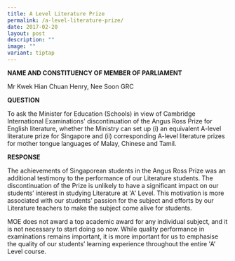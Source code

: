 ```yaml
---
title: A Level Literature Prize
permalink: /a-level-literature-prize/
date: 2017-02-20
layout: post
description: ""
image: ""
variant: tiptap
---
```

<p><strong>NAME AND CONSTITUENCY OF MEMBER OF PARLIAMENT</strong>
</p>
<p>Mr Kwek Hian Chuan Henry, Nee Soon GRC</p>
<p><strong>QUESTION</strong>
</p>
<p>To ask the Minister for Education (Schools) in view of Cambridge International
Examinations' discontinuation of the Angus Ross Prize for English literature,
whether the Ministry can set up (i) an equivalent A-level literature prize
for Singapore and (ii) corresponding A-level literature prizes for mother
tongue languages of Malay, Chinese and Tamil.</p>
<p><strong>RESPONSE</strong>
</p>
<p>The achievements of Singaporean students in the Angus Ross Prize was an
additional testimony to the performance of our Literature students. The
discontinuation of the Prize is unlikely to have a significant impact on
our students’ interest in studying Literature at 'A' Level. This motivation
is more associated with our students’ passion for the subject and efforts
by our Literature teachers to make the subject come alive for students.</p>
<p>MOE does not award a top academic award for any individual subject, and
it is not necessary to start doing so now. While quality performance in
examinations remains important, it is more important for us to emphasise
the quality of our students’ learning experience throughout the entire
'A’ Level course.</p>